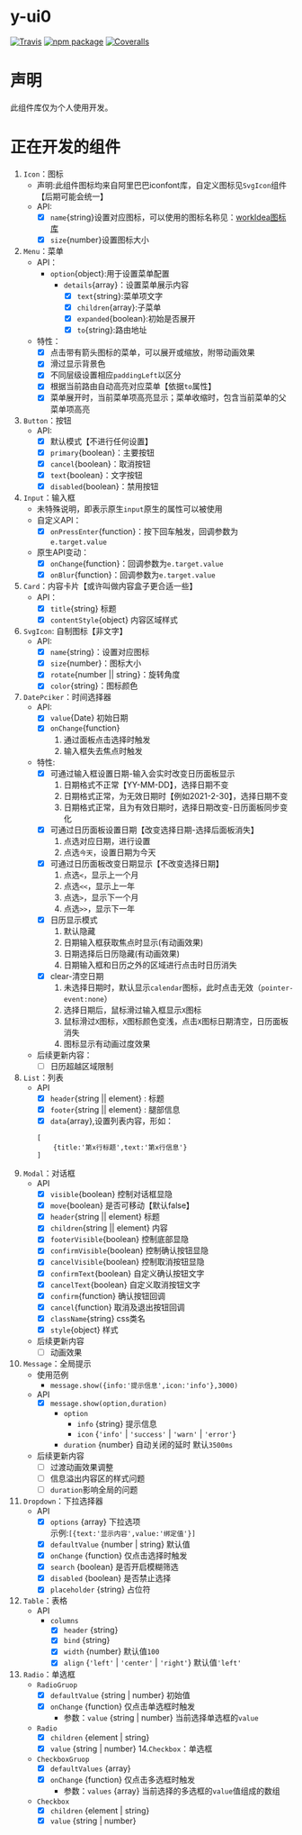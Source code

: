 # y-ui0

[![Travis][build-badge]][build]
[![npm package][npm-badge]][npm]
[![Coveralls][coveralls-badge]][coveralls]

[build-badge]: https://img.shields.io/travis/user/repo/master.png?style=flat-square
[build]: https://travis-ci.org/user/repo

[npm-badge]: https://img.shields.io/npm/v/npm-package.png?style=flat-square
[npm]: https://www.npmjs.org/package/npm-package

[coveralls-badge]: https://img.shields.io/coveralls/user/repo/master.png?style=flat-square
[coveralls]: https://coveralls.io/github/user/repo

# 声明
此组件库仅为个人使用开发。

# 正在开发的组件
1. `Icon`：图标
    - 声明:此组件图标均来自阿里巴巴iconfont库，自定义图标见`SvgIcon`组件【后期可能会统一】
    - API:
        - [x] `name`{string}设置对应图标，可以使用的图标名称见：[workIdea图标库](https://www.iconfont.cn/manage/index?spm=a313x.7781069.1998910419.db775f1f3&manage_type=myprojects&projectId=1256398&keyword=&project_type=&page=)
        - [x] `size`{number}设置图标大小     
2. `Menu`：菜单
    - API：
        - `option`{object}:用于设置菜单配置
            - `details`{array}：设置菜单展示内容
                - [x] `text`{string}:菜单项文字
                - [x] `children`{array}:子菜单
                - [x] `expanded`{boolean}:初始是否展开
                - [x] `to`{string}:路由地址
    - 特性：
        - [x] 点击带有箭头图标的菜单，可以展开或缩放，附带动画效果
        - [x] 滑过显示背景色
        - [x] 不同层级设置相应`paddingLeft`以区分
        - [x] 根据当前路由自动高亮对应菜单【依据`to`属性】
        - [x] 菜单展开时，当前菜单项高亮显示；菜单收缩时，包含当前菜单的父菜单项高亮
3. `Button`：按钮
    - API:
        - [x] 默认模式【不进行任何设置】
        - [x] `primary`{boolean}：主要按钮
        - [x] `cancel`{boolean}：取消按钮
        - [x] `text`{boolean}：文字按钮
        - [x] `disabled`{boolean}：禁用按钮
4. `Input`：输入框
    - 未特殊说明，即表示原生`input`原生的属性可以被使用
    - 自定义API：
        - [X] `onPressEnter`{function}：按下回车触发，回调参数为`e.target.value`
    - 原生API变动：
        - [X] `onChange`{function}：回调参数为`e.target.value`
        - [X] `onBlur`{function}：回调参数为`e.target.value`
5. `Card`：内容卡片【或许叫做内容盒子更合适一些】
    - API：
        - [X] `title`{string} 标题       
        - [x] `contentStyle`{object} 内容区域样式
6. `SvgIcon`: 自制图标【非文字】
    - API:
        - [x] `name`{string}：设置对应图标
        - [x] `size`{number}：图标大小
        - [x] `rotate`{number || string}：旋转角度
        - [x] `color`{string}：图标颜色
7. `DatePciker`：时间选择器
    - API:
        - [x] `value`{Date} 初始日期
        - [x] `onChange`{function} 
            1. 通过面板点击选择时触发
            2. 输入框失去焦点时触发
    - 特性:
        - [x] 可通过输入框设置日期-输入会实时改变日历面板显示
            1. 日期格式不正常【YY-MM-DD】，选择日期不变
            2. 日期格式正常，为无效日期时【例如2021-2-30】，选择日期不变
            3. 日期格式正常，且为有效日期时，选择日期改变-日历面板同步变化
        - [x] 可通过日历面板设置日期【改变选择日期-选择后面板消失】
            1. 点选对应日期，进行设置
            2. 点选`今天`，设置日期为今天
        - [x] 可通过日历面板改变日期显示【不改变选择日期】
            1. 点选`<`，显示上一个月
            2. 点选`<<`，显示上一年
            3. 点选`>`，显示下一个月
            4. 点选`>>`，显示下一年
        - [x] 日历显示模式
            1. 默认隐藏
            2. 日期输入框获取焦点时显示(有动画效果)
            3. 日期选择后日历隐藏(有动画效果)
            4. 日期输入框和日历之外的区域进行点击时日历消失
        - [x] clear-清空日期
            1. 未选择日期时，默认显示`calendar`图标，此时点击无效（`pointer-event:none`）
            2. 选择日期后，鼠标滑过输入框显示`X`图标
            3. 鼠标滑过`X`图标，`X`图标颜色变浅，点击`X`图标日期清空，日历面板消失
            4. 图标显示有动画过度效果
    - 后续更新内容：
        - [ ] 日历超越区域限制
8. `List`：列表
    - API
        - [x] `header`{string || element} : 标题
        - [x] `footer`{string || element} : 腿部信息
        - [x] `data`{array},设置列表内容，形如：
        ```
        [
            {title:'第x行标题',text:'第x行信息'}
        ]
        ```
9. `Modal`：对话框
    - API
        - [x] `visible`{boolean} 控制对话框显隐
        - [x] `move`{boolean} 是否可移动【默认false】
        - [x] `header`{string || element} 标题
        - [x] `children`{string || element} 内容
        - [x] `footerVisible`{boolean} 控制底部显隐
        - [x] `confirmVisible`{boolean} 控制确认按钮显隐
        - [x] `cancelVisible`{boolean} 控制取消按钮显隐
        - [X] `confirmText`{boolean} 自定义确认按钮文字
        - [x] `cancelText`{boolean} 自定义取消按钮文字
        - [x] `confirm`{function} 确认按钮回调
        - [x] `cancel`{function} 取消及退出按钮回调
        - [x] `className`{string} css类名
        - [x] `style`{object} 样式
    - 后续更新内容
        - [ ] 动画效果
10. `Message`：全局提示
    - 使用范例
        - `message.show({info:'提示信息',icon:'info'},3000)`
    - API
        - [x] `message.show(option,duration)`
            - `option`
                - `info` {string} 提示信息
                - `icon` {`'info'` | `'success'` | `'warn'` | `'error'`}
            - `duration` {number} 自动关闭的延时 默认`3500ms`
    - 后续更新内容
        - [ ] 过渡动画效果调整
        - [ ] 信息溢出内容区的样式问题
        - [ ] `duration`影响全局的问题
11. `Dropdown`：下拉选择器
    - API
        - [x] `options` {array} 下拉选项 <br/>
               示例:`[{text:'显示内容',value:'绑定值'}]`
        - [x] `defaultValue` {number | string} 默认值
        - [x] `onChange` {function} 仅点击选择时触发
        - [x] `search` {boolean} 是否开启模糊筛选
        - [x] `disabled` {boolean} 是否禁止选择
        - [x] `placeholder` {string} 占位符
12. `Table`：表格
    - API
        - `columns`
            - [x] `header` {string}
            - [x] `bind` {string}
            - [x] `width` {number} 默认值`100`
            - [x] `align` {`'left'` | `'center'` | `'right'`} 默认值`'left'`
13. `Radio`：单选框
    - `RadioGruop`
        - [x] `defaultValue` {string | number} 初始值
        - [x] `onChange` {function} 仅点击单选框时触发
            - 参数：`value` {string | number} 当前选择单选框的`value`
    - `Radio`
        - [x] `children` {element | string}
        - [x] `value` {string | number}
14.`Checkbox`：单选框
    - `CheckboxGruop`
       - [x] `defaultValues` {array}
       - [x] `onChange` {function} 仅点击多选框时触发
            - 参数：`values` {array} 当前选择的多选框的`value`值组成的数组
    - `Checkbox`
       - [x] `children` {element | string}
       - [x] `value` {string | number}
